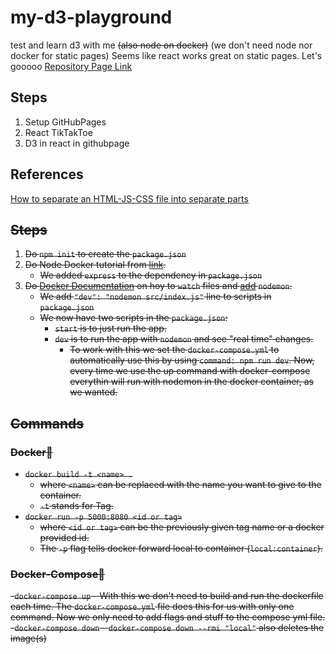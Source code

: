 # my-d3-playground
test and learn d3 with me <s>(also node on docker)</s>
(we don't need node nor docker for static pages)
Seems like react works great on static pages. Let's gooooo
[Repository Page Link](https://kitaps.github.io/my-d3-playground/)

## Steps
1. Setup GitHubPages
2. React TikTakToe
3. D3 in react in githubpage

## References
[How to separate an HTML-JS-CSS file into separate parts](https://reviewnprep.com/blog/the-benefits-of-separating-html-css-and-javascript-unleashing-the-power-of-web-development/)




<s>

## Steps
1. Do `npm init` to create the `package.json`
2. Do Node Docker tutorial from [link](https://youtu.be/gAkwW2tuIqE).
    - We added `express` to the dependency in `package.json`
3. Do [Docker Documentation](https://docs.docker.com/compose/file-watch/) on hoy to `watch` files and [add](https://github.com/remy/nodemon#nodemon) `nodemon`. 
    - We add `"dev": "nodemon src/index.js"` line to scripts in `package.json`
    - We now have two scripts in the `package.json`:
        - `start` is to just run the app. 
        - `dev` is to run the app with `nodemon` and see "real time" changes.
            - To work with this we set the `docker-compose.yml` to automatically use this by using `command: npm run dev`. Now, every time we use the up command with docker-compose everythin will run with nodemon in the docker container, as we wanted. 

## Commands
### Docker🐳
- `docker build -t <name> .` 
    -  where `<name>` can be replaced with the name you want to give to the container. 
    - `-t` stands for Tag.
- `docker run -p 5000:8080 <id or tag>` 
    - where `<id or tag>` can be the previously given tag name or a docker provided id. 
    - The `-p` flag tells docker forward local to container (`local:container`).
### Docker-Compose🐋
-`docker-compose up`
    - With this we don't need to build and run the dockerfile each time. The `docker-compose.yml` file does this for us with only one command. Now we only need to add flags and stuff to the compose yml file.
-`docker-compose down`
    - `docker-compose down --rmi "local"` also deletes the image(s)
</s>